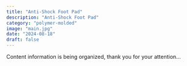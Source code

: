 ```yaml
---
title: "Anti-Shock Foot Pad"
description: "Anti-Shock Foot Pad"
category: "polymer-molded"
image: "main.jpg"
date: "2024-08-18"
draft: false
---
```


Content information is being organized, thank you for your attention...